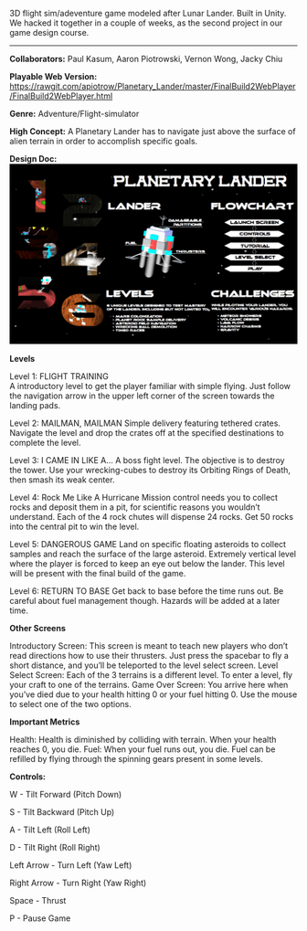 3D flight sim/adeventure game modeled after Lunar Lander. Built in Unity. We hacked it together in a couple of weeks, as the second project in our game design course.

-------------------------------------------------

<b>Collaborators:</b>
    Paul Kasum, 
    Aaron Piotrowski, 
    Vernon Wong, 
    Jacky Chiu

<b>Playable Web Version:</b> https://rawgit.com/apiotrow/Planetary_Lander/master/FinalBuild2WebPlayer/FinalBuild2WebPlayer.html

<b>Genre:</b>
Adventure/Flight-simulator
 
<b>High Concept:</b>
A Planetary Lander has to navigate just above the surface of alien terrain in order to accomplish specific goals.

<b>Design Doc:</b> 
![Design Doc](https://raw.githubusercontent.com/apiotrow/Planetary_Lander/master/pldd.png)



<b>Levels</b>

Level 1: FLIGHT TRAINING  
A introductory level to get the player familiar with simple flying. Just follow the navigation arrow in the upper left corner of the screen towards the landing pads.

Level 2: MAILMAN, MAILMAN
Simple delivery featuring tethered crates. Navigate the level and drop the crates off at the specified destinations to complete the level.

Level 3:  I CAME IN LIKE A...
A boss fight level. The objective is to destroy the tower. Use your wrecking-cubes to destroy its Orbiting Rings of Death, then smash its weak center.

Level 4: Rock Me Like A Hurricane
Mission control needs you to collect rocks and deposit them in a pit, for scientific reasons you wouldn’t understand. Each of the 4 rock chutes will dispense 24 rocks. Get 50 rocks into the central pit to win the level.

Level 5: DANGEROUS GAME
Land on specific floating asteroids to collect samples and reach the surface of the large asteroid. Extremely vertical level where the player is forced to keep an eye out below the lander. This level will be present with the final build of the game.

Level 6: RETURN TO BASE
Get back to base before the time runs out. Be careful about fuel management though. Hazards will be added at a later time.


<b>Other Screens</b>

Introductory Screen:
This screen is meant to teach new players who don’t read directions how to use their thrusters. Just press the spacebar to fly a short distance, and you’ll be teleported to the level select screen.
Level Select Screen:
Each of the 3 terrains is a different level. To enter a level, fly your craft to one of the terrains.
Game Over Screen:
You arrive here when you’ve died due to your health hitting 0 or your fuel hitting 0. Use the mouse to select one of the two options.
 
<b>Important Metrics</b>
 
Health:
Health is diminished by colliding with terrain. When your health reaches 0, you die.
Fuel:
When your fuel runs out, you die. Fuel can be refilled by flying through the spinning gears present in some levels.


<b>Controls:</b>

W - Tilt Forward (Pitch Down)

S - Tilt Backward (Pitch Up)

A - Tilt Left (Roll Left)

D - Tilt Right (Roll Right)

Left Arrow - Turn Left (Yaw Left)

Right Arrow - Turn Right (Yaw Right)

Space - Thrust

P - Pause Game

